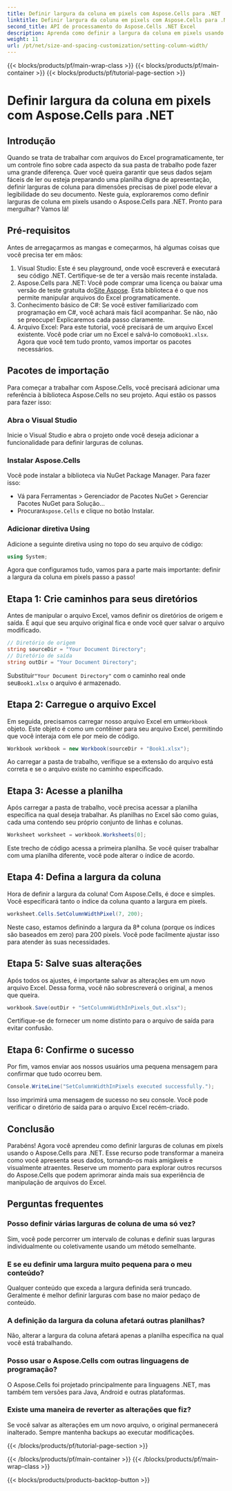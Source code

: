 ```yaml
---
title: Definir largura da coluna em pixels com Aspose.Cells para .NET
linktitle: Definir largura da coluna em pixels com Aspose.Cells para .NET
second_title: API de processamento do Aspose.Cells .NET Excel
description: Aprenda como definir a largura da coluna em pixels usando Aspose.Cells para .NET. Melhore seus arquivos do Excel com este guia passo a passo fácil.
weight: 11
url: /pt/net/size-and-spacing-customization/setting-column-width/
---
```


{{< blocks/products/pf/main-wrap-class >}}
{{< blocks/products/pf/main-container >}}
{{< blocks/products/pf/tutorial-page-section >}}

# Definir largura da coluna em pixels com Aspose.Cells para .NET

## Introdução
Quando se trata de trabalhar com arquivos do Excel programaticamente, ter um controle fino sobre cada aspecto da sua pasta de trabalho pode fazer uma grande diferença. Quer você queira garantir que seus dados sejam fáceis de ler ou esteja preparando uma planilha digna de apresentação, definir larguras de coluna para dimensões precisas de pixel pode elevar a legibilidade do seu documento. Neste guia, exploraremos como definir larguras de coluna em pixels usando o Aspose.Cells para .NET. Pronto para mergulhar? Vamos lá!
## Pré-requisitos
Antes de arregaçarmos as mangas e começarmos, há algumas coisas que você precisa ter em mãos:
1. Visual Studio: Este é seu playground, onde você escreverá e executará seu código .NET. Certifique-se de ter a versão mais recente instalada.
2.  Aspose.Cells para .NET: Você pode comprar uma licença ou baixar uma versão de teste gratuita do[Site Aspose](https://releases.aspose.com/cells/net/). Esta biblioteca é o que nos permite manipular arquivos do Excel programaticamente.
3. Conhecimento básico de C#: Se você estiver familiarizado com programação em C#, você achará mais fácil acompanhar. Se não, não se preocupe! Explicaremos cada passo claramente.
4.  Arquivo Excel: Para este tutorial, você precisará de um arquivo Excel existente. Você pode criar um no Excel e salvá-lo como`Book1.xlsx`.
Agora que você tem tudo pronto, vamos importar os pacotes necessários.
## Pacotes de importação
Para começar a trabalhar com Aspose.Cells, você precisará adicionar uma referência à biblioteca Aspose.Cells no seu projeto. Aqui estão os passos para fazer isso:
### Abra o Visual Studio
Inicie o Visual Studio e abra o projeto onde você deseja adicionar a funcionalidade para definir larguras de colunas.
### Instalar Aspose.Cells
Você pode instalar a biblioteca via NuGet Package Manager. Para fazer isso:
- Vá para Ferramentas > Gerenciador de Pacotes NuGet > Gerenciar Pacotes NuGet para Solução…
-  Procurar`Aspose.Cells` e clique no botão Instalar.
### Adicionar diretiva Using
Adicione a seguinte diretiva using no topo do seu arquivo de código:
```csharp
using System;
```
Agora que configuramos tudo, vamos para a parte mais importante: definir a largura da coluna em pixels passo a passo!
## Etapa 1: Crie caminhos para seus diretórios
Antes de manipular o arquivo Excel, vamos definir os diretórios de origem e saída. É aqui que seu arquivo original fica e onde você quer salvar o arquivo modificado.
```csharp
// Diretório de origem
string sourceDir = "Your Document Directory";
// Diretório de saída
string outDir = "Your Document Directory";
```
 Substituir`"Your Document Directory"` com o caminho real onde seu`Book1.xlsx` o arquivo é armazenado.
## Etapa 2: Carregue o arquivo Excel
 Em seguida, precisamos carregar nosso arquivo Excel em um`Workbook` objeto. Este objeto é como um contêiner para seu arquivo Excel, permitindo que você interaja com ele por meio de código.
```csharp
Workbook workbook = new Workbook(sourceDir + "Book1.xlsx");
```
Ao carregar a pasta de trabalho, verifique se a extensão do arquivo está correta e se o arquivo existe no caminho especificado.
## Etapa 3: Acesse a planilha
Após carregar a pasta de trabalho, você precisa acessar a planilha específica na qual deseja trabalhar. As planilhas no Excel são como guias, cada uma contendo seu próprio conjunto de linhas e colunas.
```csharp
Worksheet worksheet = workbook.Worksheets[0];
```
Este trecho de código acessa a primeira planilha. Se você quiser trabalhar com uma planilha diferente, você pode alterar o índice de acordo.
## Etapa 4: Defina a largura da coluna
Hora de definir a largura da coluna! Com Aspose.Cells, é doce e simples. Você especificará tanto o índice da coluna quanto a largura em pixels.
```csharp
worksheet.Cells.SetColumnWidthPixel(7, 200);
```
Neste caso, estamos definindo a largura da 8ª coluna (porque os índices são baseados em zero) para 200 pixels. Você pode facilmente ajustar isso para atender às suas necessidades.
## Etapa 5: Salve suas alterações
Após todos os ajustes, é importante salvar as alterações em um novo arquivo Excel. Dessa forma, você não sobrescreverá o original, a menos que queira.
```csharp
workbook.Save(outDir + "SetColumnWidthInPixels_Out.xlsx");
```
Certifique-se de fornecer um nome distinto para o arquivo de saída para evitar confusão.
## Etapa 6: Confirme o sucesso
Por fim, vamos enviar aos nossos usuários uma pequena mensagem para confirmar que tudo ocorreu bem.
```csharp
Console.WriteLine("SetColumnWidthInPixels executed successfully.");
```
Isso imprimirá uma mensagem de sucesso no seu console. Você pode verificar o diretório de saída para o arquivo Excel recém-criado.
## Conclusão
Parabéns! Agora você aprendeu como definir larguras de colunas em pixels usando o Aspose.Cells para .NET. Esse recurso pode transformar a maneira como você apresenta seus dados, tornando-os mais amigáveis e visualmente atraentes. Reserve um momento para explorar outros recursos do Aspose.Cells que podem aprimorar ainda mais sua experiência de manipulação de arquivos do Excel.
## Perguntas frequentes
### Posso definir várias larguras de coluna de uma só vez?
Sim, você pode percorrer um intervalo de colunas e definir suas larguras individualmente ou coletivamente usando um método semelhante.
### E se eu definir uma largura muito pequena para o meu conteúdo?
Qualquer conteúdo que exceda a largura definida será truncado. Geralmente é melhor definir larguras com base no maior pedaço de conteúdo.
### A definição da largura da coluna afetará outras planilhas?
Não, alterar a largura da coluna afetará apenas a planilha específica na qual você está trabalhando.
### Posso usar o Aspose.Cells com outras linguagens de programação?
O Aspose.Cells foi projetado principalmente para linguagens .NET, mas também tem versões para Java, Android e outras plataformas.
### Existe uma maneira de reverter as alterações que fiz?
Se você salvar as alterações em um novo arquivo, o original permanecerá inalterado. Sempre mantenha backups ao executar modificações.

{{< /blocks/products/pf/tutorial-page-section >}}

{{< /blocks/products/pf/main-container >}}
{{< /blocks/products/pf/main-wrap-class >}}

{{< blocks/products/products-backtop-button >}}
